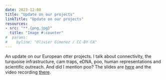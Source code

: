 ```yaml
---
date: 2023-12-08
title: "Update on our projects"
linkTitle: "Update on our projects"
resources:
- src: "**.{png,jpg}"
  title: "Image #:counter"
#  params:
#    byline: "Olivier Gimenez / CC-BY-CA"
---
```


An update on our European otter projects. I talk about connectivity, the turquoise infrastructure, cam traps, eDNA, poo, human representations and scientific outreach. And did I mention poo? The slides are [here](https://figshare.com/articles/presentation/Loutre_Lez_connectivit_cologique_et_m_diation_scientifique_/24781776/1) and the video recording [there](https://www.youtube.com/watch?v=7pVFJgw2EhU). 

